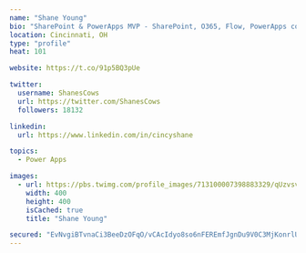 ```yaml
---
name: "Shane Young"
bio: "SharePoint & PowerApps MVP - SharePoint, O365, Flow, PowerApps consulting? @PowerApps911 | Pure Snark? You found it."
location: Cincinnati, OH
type: "profile"
heat: 101

website: https://t.co/91p5BQ3pUe

twitter:
  username: ShanesCows
  url: https://twitter.com/ShanesCows
  followers: 18132

linkedin:
  url: https://www.linkedin.com/in/cincyshane

topics:
  - Power Apps

images:
  - url: https://pbs.twimg.com/profile_images/713100007398883329/qUzvsvQ3_400x400.jpg
    width: 400
    height: 400
    isCached: true
    title: "Shane Young"

secured: "EvNvgiBTvnaCi3BeeDzOFqO/vCAcIdyo8so6nFEREmfJgnDu9V0C3MjKonrlU/Vo32jOtH9DhxPYMvlevWaNU+6fXZKh7AKDEeeirllKy0LzSPReDwC+esjtrv7cec3xUECtRYet43cOAmdn5zv4Zyejzi/zvUVB/dw9NYAZwjhAXidyi35hBhvQw26dms++Jpj7UGJB0HraF0PG+2tXllCOAHZNAl67d90t3lI/fubW1enHNaruCAxf0Zn3IfsF0jN85BFHrfL5u1KVhdbMnYpyweKXgqDW5qvx3k85l7NUmelk0DnTw6Fc91Lw2TsyqnWq37I/P9PjOyvHBVrX0kSiu12vHBXbJblpup2RDTghkX+0IQ/+opMBi9GcdWAWRjb58QYsgamSdEur0qm5odw5F6asbjHy8x6jX0ba1x0=;7i9RaA4jpMAXNTIdMJMK0Q=="
---
```


